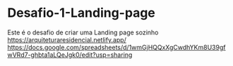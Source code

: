 # Desafio-1-Landing-page
Este é o desafio de criar uma Landing page sozinho
https://arquiteturaresidencial.netlify.app/
https://docs.google.com/spreadsheets/d/1wmGjHQQxXgCwdhYKm8U39gfwVRd7-ghbta1aLQeJgk0/edit?usp=sharing
